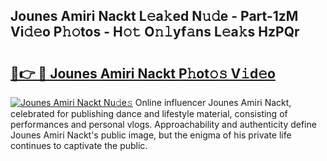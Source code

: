 ## Jounes Amiri Nackt L𝚎a𝚔ed N𝚞𝚍e - Part-1zM Vi𝚍𝚎o P𝚑𝚘tos - H𝚘𝚝 O𝚗𝚕yf𝚊ns L𝚎a𝚔s HzPQr

# <h2><a href="http://kf1bctu.oniu.top/?m=Jounes+Amiri+Nackt">🔗👉 🔴 Jounes Amiri Nackt P𝚑ot𝚘𝚜 V𝚒d𝚎o</a></h2>

[![Jounes Amiri Nackt Nu𝚍e𝚜](https://i.imgur.com/0qMVB7G.gif)](http://kf1bctu.oniu.top/?m=Jounes+Amiri+Nackt)
Online influencer Jounes Amiri Nackt, celebrated for publishing dance and lifestyle material, consisting of performances and personal vlogs. Approachability and authenticity define Jounes Amiri Nackt's public image, but the enigma of his private life continues to captivate the public.  

